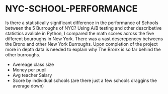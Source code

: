 # NYC-SCHOOL-PERFORMANCE
Is there a statistically significant difference in the performance of Schools between the 5 Burroughs of NYC?
Using A/B testing and other describetive statistics avalible in Python, I compared the math scores across the five different bouroughs in New York.
There was a vast descrepencey betweens the Bronx and other New York Burroughs.
Upon completion of the project more in depth data is needed to explain why The Bronx is so far behind the other burroughs.
  - Avereage class size
  - Money per pupil
  - Avg teacher Salary
  - Score by individual schools (are there just a few schools draggins the average down)
  
  
